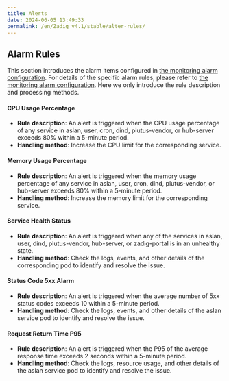 ```yaml
---
title: Alerts
date: 2024-06-05 13:49:33
permalink: /en/Zadig v4.1/stable/alter-rules/
---
```


## Alarm Rules

This section introduces the alarm items configured in [the monitoring alarm configuration](/en/Zadig%20v4.1/stable/monitoring-alter-config/#%E5%91%8A%E8%AD%A6%E8%A7%84%E5%88%99%E9%85%8D%E7%BD%AE). For details of the specific alarm rules, please refer to [the monitoring alarm configuration](/en/Zadig%20v4.1/stable/monitoring-alter-config/#%E5%91%8A%E8%AD%A6%E8%A7%84%E5%88%99%E9%85%8D%E7%BD%AE). Here we only introduce the rule description and processing methods.

#### CPU Usage Percentage
- **Rule description**: An alert is triggered when the CPU usage percentage of any service in aslan, user, cron, dind, plutus-vendor, or hub-server exceeds 80% within a 5-minute period.
- **Handling method**: Increase the CPU limit for the corresponding service.

#### Memory Usage Percentage
- **Rule description**: An alert is triggered when the memory usage percentage of any service in aslan, user, cron, dind, plutus-vendor, or hub-server exceeds 80% within a 5-minute period.
- **Handling method**: Increase the memory limit for the corresponding service.

#### Service Health Status
- **Rule description**: An alert is triggered when any of the services in aslan, user, dind, plutus-vendor, hub-server, or zadig-portal is in an unhealthy state.
- **Handling method**: Check the logs, events, and other details of the corresponding pod to identify and resolve the issue.

#### Status Code 5xx Alarm
- **Rule description**: An alert is triggered when the average number of 5xx status codes exceeds 10 within a 5-minute period.
- **Handling method**: Check the logs, events, and other details of the aslan service pod to identify and resolve the issue.

#### Request Return Time P95
- **Rule description**: An alert is triggered when the P95 of the average response time exceeds 2 seconds within a 5-minute period.
- **Handling method**: Check the logs, resource usage, and other details of the aslan service pod to identify and resolve the issue.